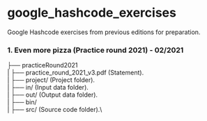 # google_hashcode_exercises
Google Hashcode exercises from previous editions for preparation.

### 1. Even more pizza (Practice round 2021) - 02/2021
├── practiceRound2021\
|   ├── practice_round_2021_v3.pdf (Statement).\
|   ├── project/ (Project folder).\
|       ├── in/ (Input data folder).\
|       ├── out/ (Output data folder).\
|       ├── bin/ \
|       ├── src/ (Source code folder).\
